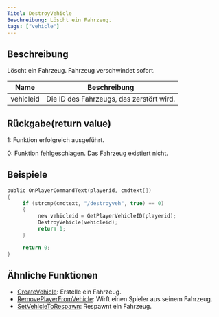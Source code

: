 ```yaml
---
Titel: DestroyVehicle
Beschreibung: Löscht ein Fahrzeug.
tags: ["vehicle"]
---
```


## Beschreibung

Löscht ein Fahrzeug. Fahrzeug verschwindet sofort.

| Name      | Beschreibung                       |
| --------- | --------------------------------- |
| vehicleid | Die ID des Fahrzeugs, das zerstört wird. |

## Rückgabe(return value)

1: Funktion erfolgreich ausgeführt.

0: Funktion fehlgeschlagen. Das Fahrzeug existiert nicht.

## Beispiele

```c
public OnPlayerCommandText(playerid, cmdtext[])
{
     if (strcmp(cmdtext, "/destroyveh", true) == 0)
     {
          new vehicleid = GetPlayerVehicleID(playerid);
          DestroyVehicle(vehicleid);
          return 1;
     }

     return 0;
}
```

## Ähnliche Funktionen

- [CreateVehicle](CreateVehicle): Erstelle ein Fahrzeug.
- [RemovePlayerFromVehicle](RemovePlayerFromVehicle): Wirft einen Spieler aus seinem Fahrzeug.
- [SetVehicleToRespawn](SetVehicleToRespawn): Respawnt ein Fahrzeug.
